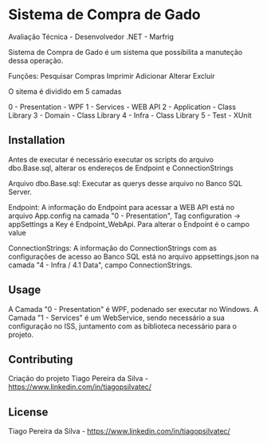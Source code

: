 # Sistema de Compra de Gado

Avaliação Técnica - Desenvolvedor .NET - Marfrig

Sistema de Compra de Gado é um sistema que possíbilita a manuteção dessa operação.

Funções:
Pesquisar Compras
Imprimir
Adicionar
Alterar
Excluir

O sitema é dividido em 5 camadas

0 - Presentation - WPF
1 - Services - WEB API
2 - Application - Class Library
3 - Domain - Class Library
4 - Infra - Class Library
5 - Test - XUnit

## Installation

Antes de executar é necessário executar os scripts do arquivo dbo.Base.sql, alterar os endereços de Endpoint e ConnectionStrings

Arquivo dbo.Base.sql: Executar as querys desse arquivo no Banco SQL Server.

Endpoint: A informação do Endpoint para acessar a WEB API está no arquivo App.config na camada "0 - Presentation", Tag configuration -> appSettings a Key é Endpoint_WebApi. Para alterar o Endpoint é o campo value

ConnectionStrings: A informação do ConnectionStrings com as configurações de acesso ao Banco SQL está no arquivo appsettings.json na camada "4 - Infra / 4.1 Data", campo ConnectionStrings.

## Usage

A Camada "0 - Presentation" é WPF, podenado ser executar no Windows.
A Camada "1 - Services" é um WebService, sendo necessário a sua configuração no ISS, juntamento com as biblioteca necessário para o projeto.

## Contributing

Criação do projeto Tiago Pereira da Silva - https://www.linkedin.com/in/tiagopsilvatec/

## License
Tiago Pereira da Silva - https://www.linkedin.com/in/tiagopsilvatec/
